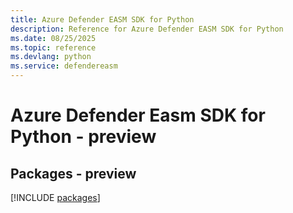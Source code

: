 ```yaml
---
title: Azure Defender EASM SDK for Python
description: Reference for Azure Defender EASM SDK for Python
ms.date: 08/25/2025
ms.topic: reference
ms.devlang: python
ms.service: defendereasm
---
```

# Azure Defender Easm SDK for Python - preview
## Packages - preview
[!INCLUDE [packages](defender-easm-index.md)]